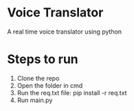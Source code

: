 # Voice Translator
A real time voice translator using python

# Steps to run
1. Clone the repo
2. Open the folder in cmd
3. Run the req.txt file: pip install -r req.txt
4. Run main.py
